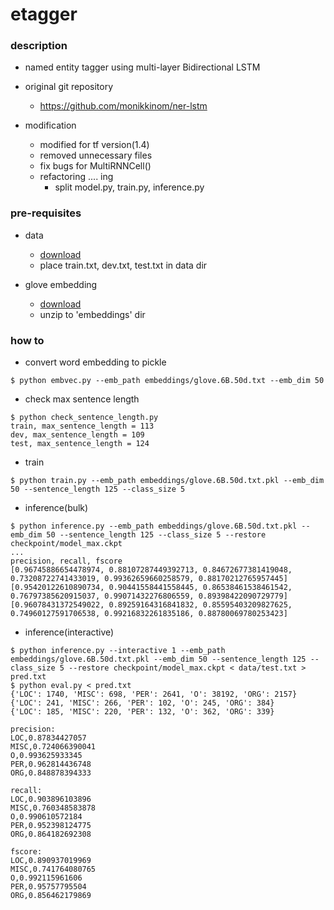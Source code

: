 etagger
====

### description

- named entity tagger using multi-layer Bidirectional LSTM

- original git repository
  - https://github.com/monikkinom/ner-lstm

- modification
  - modified for tf version(1.4)
  - removed unnecessary files
  - fix bugs for MultiRNNCell()
  - refactoring .... ing
    - split model.py, train.py, inference.py

### pre-requisites

- data
  - [download](https://github.com/mxhofer/Named-Entity-Recognition-BidirectionalLSTM-CNN-CoNLL/tree/master/data) 
  - place train.txt, dev.txt, test.txt in data dir

- glove embedding
  - [download](http://nlp.stanford.edu/data/glove.6B.zip)
  - unzip to 'embeddings' dir

### how to 

- convert word embedding to pickle
```
$ python embvec.py --emb_path embeddings/glove.6B.50d.txt --emb_dim 50
```

- check max sentence length
```
$ python check_sentence_length.py
train, max_sentence_length = 113
dev, max_sentence_length = 109
test, max_sentence_length = 124
```

- train
```
$ python train.py --emb_path embeddings/glove.6B.50d.txt.pkl --emb_dim 50 --sentence_length 125 --class_size 5 
```

- inference(bulk)
```
$ python inference.py --emb_path embeddings/glove.6B.50d.txt.pkl --emb_dim 50 --sentence_length 125 --class_size 5 --restore checkpoint/model_max.ckpt
...
precision, recall, fscore
[0.96745886654478974, 0.88107287449392713, 0.84672677381419048, 0.73208722741433019, 0.99362659660258579, 0.88170212765957445]
[0.95420122610890734, 0.90441558441558445, 0.86538461538461542, 0.76797385620915037, 0.99071432276806559, 0.89398422090729779]
[0.96078431372549022, 0.89259164316841832, 0.85595403209827625, 0.74960127591706538, 0.99216832261835186, 0.88780069780253423]
```

- inference(interactive)
```
$ python inference.py --interactive 1 --emb_path embeddings/glove.6B.50d.txt.pkl --emb_dim 50 --sentence_length 125 --class_size 5 --restore checkpoint/model_max.ckpt < data/test.txt > pred.txt
$ python eval.py < pred.txt
{'LOC': 1740, 'MISC': 698, 'PER': 2641, 'O': 38192, 'ORG': 2157}
{'LOC': 241, 'MISC': 266, 'PER': 102, 'O': 245, 'ORG': 384}
{'LOC': 185, 'MISC': 220, 'PER': 132, 'O': 362, 'ORG': 339}

precision:
LOC,0.87834427057
MISC,0.724066390041
O,0.993625933345
PER,0.962814436748
ORG,0.848878394333

recall:
LOC,0.903896103896
MISC,0.760348583878
O,0.990610572184
PER,0.952398124775
ORG,0.864182692308

fscore:
LOC,0.890937019969
MISC,0.741764080765
O,0.992115961606
PER,0.95757795504
ORG,0.856462179869
```
